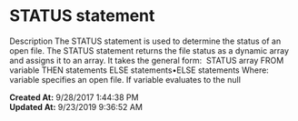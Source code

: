 # STATUS statement

Description The STATUS statement is used to determine the status of an open file. The STATUS statement returns the file status as a dynamic array and assigns it to an array. It takes the general form:  STATUS array FROM variable THEN statements ELSE statements•ELSE statements Where:  variable specifies an open file. If variable evaluates to the null  

**Created At:** 9/28/2017 1:44:38 PM  
**Updated At:** 9/23/2019 9:36:52 AM  

